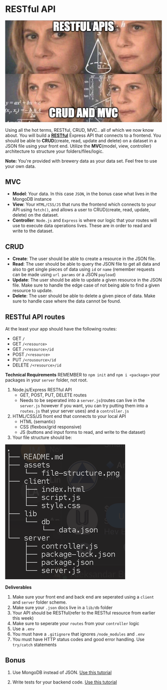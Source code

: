 # RESTful API
<img src="./assets/such-words.png" alt="alt text" title="folder structure" />

Using all the hot terms, RESTful, CRUD, MVC.. all of which we now know about. You will build a [**RESTful**](https://blog.postman.com/rest-api-examples/) Express API that connects to a frontend. You should be able to **CRUD**(create, read, update and delete) on a dataset in a JSON file using your front end. Utilize the **MVC**(model, view, controller) architecture to structure your folders/files/logic.

**Note:** You're provided with brewery data as your data set. Feel free to use  your own data.

## MVC
- **Model**: Your data. In this case `JSON`, in the bonus case what lives in the MongoDB instance
- **View**: Your `HTML/CSS/JS` that runs the frontend which connects to your API using `fetch()`, and allows a user to CRUD(create, read, update, delete) on the dataset.
- **Controller**: `Node.js` and `Express` is where our logic that your routes will use to execute data operations lives. These are in order to read and write to the dataset.

## CRUD
- **Create**: The user should be able to create a resource in the JSON file.
- **Read**: The user should be able to query the JSON file to get all data and also to get single pieces of data using `id` or `name` (remember requests can be made using `url params` or a JSON `payload`)
- **Update**: The user should be able to update a given resource in the JSON file. Make sure to handle the edge case of not being able to find a given resource to update.
- **Delete**: The user should be able to delete a given piece of data. Make sure to handle case where the data cannot be found.

## RESTful API routes
At the least your app should have the following routes:
- GET `/`
- GET `/<resource>`
- GET `/<resource>/id`
- POST `/<resource>`
- PUT `/<rousource>/id`
- DELETE `/<resource>/id`

**Technical Requirements**
REMEMBER to `npm init` and `npm i <package>` your packages in your `server` folder, not root.

1. Node.js/Express RESTful API
    - GET, POST, PUT, DELETE routes
    - Needs to be seperated into a `server.js`(routes can live in the `server.js` however if you want, you can try putting them into a `routes.js` that your server uses) and a `controller.js`
2. HTML/CSS/JS front end that connects to your local API
    - HTML (semantic)
    - CSS (flexbox/grid responsive)
    - JS (buttons and input forms to read, and write to the dataset)
3. Your file structure should be:
<img src="./assets/file-structure.png" alt="alt text" title="folder structure" />

**Deliverables**
1. Make sure your front end and back end are seperated using a `client` and `server` folder scheme. 
2. Make sure your `.json` docs live in a `lib/db` folder
3. Your API should be RESTful(refer to the RESTful resource from earlier this week)
4. Make sure to seperate your `routes` from your `controller` logic
5. Use a `.env`
6. You must have a `.gitignore` that ignores `/node_modules` and `.env`
7. You must have HTTP status codes and good error handling. Use `try/catch` statements

## Bonus

1. Use MongoDB instead of JSON. [Use this tutorial](https://www.mongodb.com/languages/javascript/mongodb-and-npm-tutorial)

2. Write tests for your backend code. [Use this tutorial](https://blog.logrocket.com/unit-integration-testing-node-js-apps/)